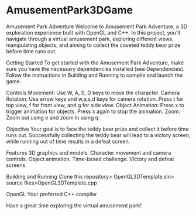 # AmusementPark3DGame
 

Amusement Park Adventure
Welcome to Amusement Park Adventure, a 3D exploration experience built with OpenGL and C++. In this project, you'll navigate through a virtual amusement park, exploring different views, manipulating objects, and aiming to collect the coveted teddy bear prize before time runs out.


Getting Started
To get started with the Amusement Park Adventure, make sure you have the necessary dependencies installed (see Dependencies). Follow the instructions in Building and Running to compile and launch the game.

Controls
Movement: Use W, A, S, D keys to move the character.
Camera Rotation: Use arrow keys and w,a,s,d keys for camera rotation. Press t for top view, f for front view, and g for side view.
Object Animation: Press x to trigger animation for objects. Press x again to stop the animation.
Zoom: Zoom out using e and zoom in using q.

Objective
Your goal is to face the teddy bear prize and collect it before time runs out. Successfully collecting the teddy bear will lead to a victory screen, while running out of time results in a defeat screen.

Features
3D graphics and models.
Character movement and camera controls.
Object animation.
Time-based challenge.
Victory and defeat screens.

Building and Running
Clone this repository> OpenGL3DTemplate.sln>  source files>OpenGL3DTemplate.cpp


OpenGL
Your preferred C++ compiler

Have a great time exploring the virtual amusement park!
